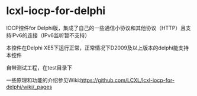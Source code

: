 lcxl-iocp-for-delphi
====================

IOCP控件for Delphi版，集成了自己的一些通信小协议和其他协议（HTTP）且支持IPv6的连接（IPv6监听暂不支持）

本控件在Delphi XE5下运行正常，正常情况下D2009及以上版本的delphi能支持本控件

自带测试工程，在test目录下

一些原理和功能的介绍参见Wiki:<https://github.com/LCXL/lcxl-iocp-for-delphi/wiki/_pages>

